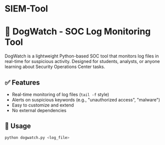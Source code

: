 # SIEM-Tool
# 🐾 DogWatch - SOC Log Monitoring Tool

DogWatch is a lightweight Python-based SOC tool that monitors log files in real-time for suspicious activity. Designed for students, analysts, or anyone learning about Security Operations Center tasks.

## ✅ Features

- Real-time monitoring of log files (`tail -f` style)
- Alerts on suspicious keywords (e.g., "unauthorized access", "malware")
- Easy to customize and extend
- No external dependencies

## 🚀 Usage

```bash
python dogwatch.py <log_file>
